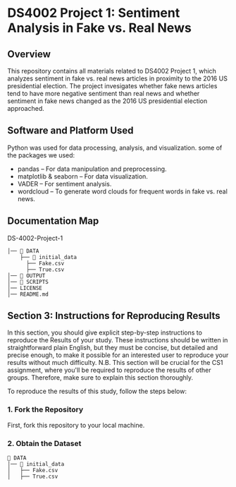 # DS4002 Project 1: Sentiment Analysis in Fake vs. Real News 

## Overview
This repository contains all materials related to DS4002 Project 1, which analyzes sentiment in fake vs. real news articles in proximity to the 2016 US presidential election. The project invesigates whether fake news articles tend to have more negative sentiment than real news and whether sentiment in fake news changed as the 2016 US presidential election approached.

## Software and Platform Used
Python was used for data processing, analysis, and visualization.
some of the packages we used: 
- pandas – For data manipulation and preprocessing.
- matplotlib & seaborn – For data visualization.
- VADER – For sentiment analysis.
- wordcloud – To generate word clouds for frequent words in fake vs. real news.


## Documentation Map

DS-4002-Project-1 

```
│── 📂 DATA 
    ├── 📂 initial_data 
      ├── Fake.csv      
      ├── True.csv     
│── 📂 OUTPUT 
│── 📂 SCRIPTS 
│── LICENSE 
│── README.md     
```

## Section 3: Instructions for Reproducing Results
In this section, you should give explicit step-by-step instructions to reproduce the Results of your study. These instructions should be written in straightforward plain English, but they must be concise, but detailed and precise enough, to make it possible for an interested user to reproduce your results without much difficulty. N.B. This section will be crucial for the CS1 assignment, where you'll be required to reproduce the results of other groups. Therefore, make sure to explain this section thoroughly. 

To reproduce the results of this study, follow the steps below:

### **1. Fork the Repository**
First, fork this repository to your local machine.


### **2. Obtain the Dataset**
```
📂 DATA
│── 📂 initial_data
│   ├── Fake.csv
│   ├── True.csv
```

